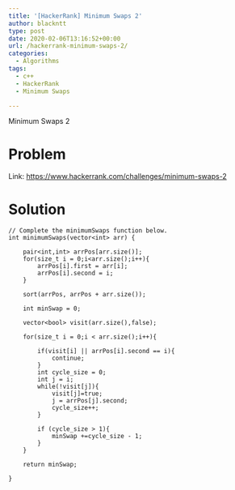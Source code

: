 ```yaml
---
title: '[HackerRank] Minimum Swaps 2'
author: blackntt
type: post
date: 2020-02-06T13:16:52+00:00
url: /hackerrank-minimum-swaps-2/
categories:
  - Algorithms
tags:
  - c++
  - HackerRank
  - Minimum Swaps

---
```

Minimum Swaps 2

# Problem

Link: https://www.hackerrank.com/challenges/minimum-swaps-2

# Solution

<pre><code class="language-cpp line-numbers">// Complete the minimumSwaps function below.
int minimumSwaps(vector&lt;int&gt; arr) {

    pair&lt;int,int&gt; arrPos[arr.size()];
    for(size_t i = 0;i&lt;arr.size();i++){
        arrPos[i].first = arr[i];
        arrPos[i].second = i;
    }

    sort(arrPos, arrPos + arr.size());

    int minSwap = 0;

    vector&lt;bool&gt; visit(arr.size(),false);

    for(size_t i = 0;i &lt; arr.size();i++){

        if(visit[i] || arrPos[i].second == i){
            continue;
        }
        int cycle_size = 0;
        int j = i;
        while(!visit[j]){
            visit[j]=true;
            j = arrPos[j].second;
            cycle_size++;
        }

        if (cycle_size &gt; 1){
            minSwap +=cycle_size - 1;
        }
    }

    return minSwap;

}
</code></pre>